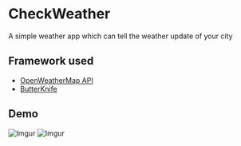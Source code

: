 # CheckWeather
A simple weather app which can tell the weather update of your city

## Framework used
- [OpenWeatherMap API](https://openweathermap.org/)
- [ButterKnife](https://github.com/JakeWharton/butterknife)

## Demo
![Imgur](http://i.imgur.com/CFiHDA0.png)
![Imgur](http://i.imgur.com/0VfTumr.png)

